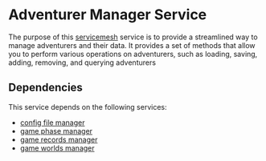 # Adventurer Manager Service

The purpose of this [servicemesh](https://github.com/gravestench/servicemesh) service is to provide a streamlined way to 
manage adventurers and their data. It provides a set of methods that allow you 
to perform various operations on adventurers, such as loading, saving, adding, 
removing, and querying adventurers

## Dependencies
This service depends on the following services:
 * [config file manager](../config)
 * [game phase manager](../phase)
 * [game records manager](../records)
 * [game worlds manager](../worlds)

